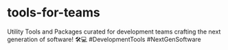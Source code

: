 # tools-for-teams
Utility Tools and Packages curated for development teams crafting the next generation of software! 🛠️💻 #DevelopmentTools #NextGenSoftware
